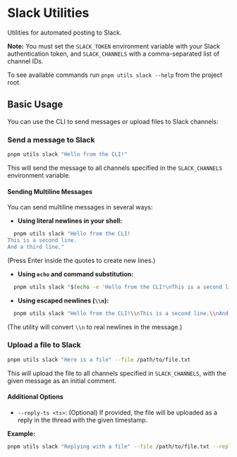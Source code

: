 # Slack Utilities

Utilities for automated posting to Slack.

**Note:** You must set the `SLACK_TOKEN` environment variable with your Slack authentication token, and `SLACK_CHANNELS` with a comma-separated list of channel IDs.

To see available commands run `pnpm utils slack --help` from the project root.

## Basic Usage

You can use the CLI to send messages or upload files to Slack channels:

### Send a message to Slack

```sh
pnpm utils slack "Hello from the CLI!"
```

This will send the message to all channels specified in the `SLACK_CHANNELS` environment variable.

#### Sending Multiline Messages

You can send multiline messages in several ways:

- **Using literal newlines in your shell:**

```sh
  pnpm utils slack "Hello from the CLI!
This is a second line.
And a third line."
```

  (Press Enter inside the quotes to create new lines.)

- **Using `echo` and command substitution:**

```sh
  pnpm utils slack "$(echo -e 'Hello from the CLI!\nThis is a second line.\nAnd a third line.')"
```

- **Using escaped newlines (`\\n`):**

```sh
  pnpm utils slack "Hello from the CLI!\\nThis is a second line.\\nAnd a third line."
```

  (The utility will convert `\\n` to real newlines in the message.)

### Upload a file to Slack

```sh
pnpm utils slack "Here is a file" --file /path/to/file.txt
```

This will upload the file to all channels specified in `SLACK_CHANNELS`, with the given message as an initial comment.

#### Additional Options

- `--reply-ts <ts>`: (Optional) If provided, the file will be uploaded as a reply in the thread with the given timestamp.

**Example:**

```sh
pnpm utils slack "Replying with a file" --file /path/to/file.txt --reply-ts 1234567890.123456
```
